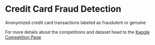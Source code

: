 # Credit Card Fraud Detection

Anonymized credit card transactions labeled as fraudulent or genuine

For more details about the competitions and dataset head to the [Kaggle Competition Page](https://www.kaggle.com/mlg-ulb/creditcardfraud)
